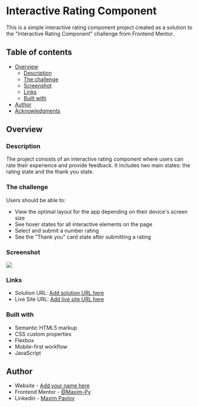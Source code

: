 # Interactive Rating Component

This is a simple interactive rating component project created as a solution to the "Interactive Rating Component" challenge from Frontend Mentor.

## Table of contents

- [Overview](#overview)
  - [Description](#description)
  - [The challenge](#the-challenge)
  - [Screenshot](#screenshot)
  - [Links](#links)
  - [Built with](#built-with)
- [Author](#author)
- [Acknowledgments](#acknowledgments)

## Overview

### Description

The project consists of an interactive rating component where users can rate their experience and provide feedback. It includes two main states: the rating state and the thank you state.


### The challenge

Users should be able to:

- View the optimal layout for the app depending on their device's screen size
- See hover states for all interactive elements on the page
- Select and submit a number rating
- See the "Thank you" card state after submitting a rating

### Screenshot

![](./screenshot.jpg)


### Links

- Solution URL: [Add solution URL here](https://your-solution-url.com)
- Live Site URL: [Add live site URL here](https://your-live-site-url.com)

### Built with

- Semantic HTML5 markup
- CSS custom properties
- Flexbox
- Mobile-first workflow
- JavaScript


## Author

- Website - [Add your name here](https://www.your-site.com)
- Frontend Mentor - [@Maxim-Pv](https://www.frontendmentor.io/profile/Maxim-Pv)
- Linkedin - [Maxim Pavlov](https://www.linkedin.com/in/maksim-pavlov-12b22528b/?locale=en_US)

